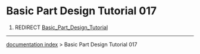 # Basic Part Design Tutorial 017
1.  REDIRECT [Basic\_Part\_Design\_Tutorial](Basic_Part_Design_Tutorial.md)

---
[documentation index](../README.md) > Basic Part Design Tutorial 017
